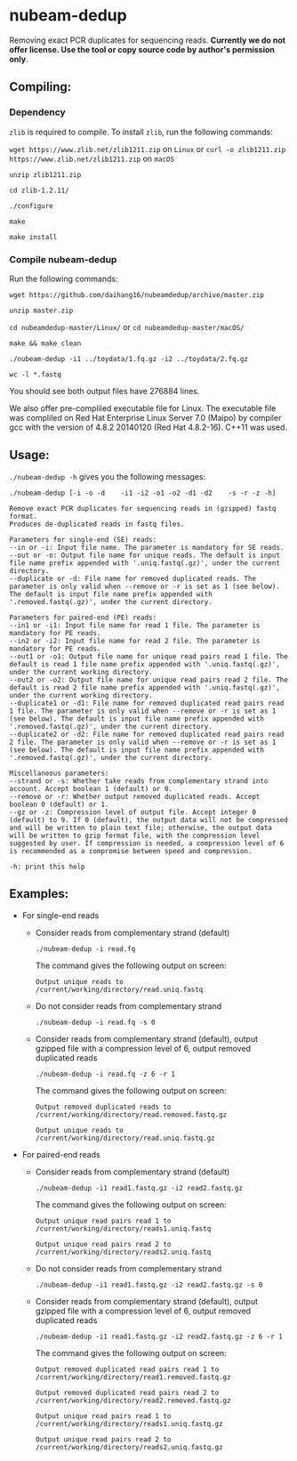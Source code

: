# nubeam-dedup
Removing exact PCR duplicates for sequencing reads. **Currently we do not offer license. Use the tool or copy source code by author's permission only**.
## Compiling:
### Dependency
`zlib` is required to compile. To install `zlib`, run the following commands:

`wget https://www.zlib.net/zlib1211.zip` on `Linux` or 
`curl -o zlib1211.zip https://www.zlib.net/zlib1211.zip` on `macOS`

`unzip zlib1211.zip`

`cd zlib-1.2.11/`

`./configure`

`make`

`make install`
### Compile nubeam-dedup
Run the following commands:

`wget https://github.com/daihang16/nubeamdedup/archive/master.zip`

`unzip master.zip`

`cd nubeamdedup-master/Linux/` or `cd nubeamdedup-master/macOS/`

`make && make clean`

`./nubeam-dedup -i1 ../toydata/1.fq.gz -i2 ../toydata/2.fq.gz`

`wc -l *.fastq`

You should see both output files have 276884 lines.

We also offer pre-compliled executable file for Linux. The executable file was compliled on Red Hat Enterprise Linux Server 7.0 (Maipo) by compiler gcc with the version of 4.8.2 20140120 (Red Hat 4.8.2-16). C++11 was used.

## Usage:
`./nubeam-dedup -h` gives you the following messages:
```
./nubeam-dedup [-i -o -d    -i1 -i2 -o1 -o2 -d1 -d2    -s -r -z -h]

Remove exact PCR duplicates for sequencing reads in (gzipped) fastq format.
Produces de-duplicated reads in fastq files.

Parameters for single-end (SE) reads:
--in or -i: Input file name. The parameter is mandatory for SE reads.
--out or -o: Output file name for unique reads. The default is input file name prefix appended with '.uniq.fastq(.gz)', under the current directory.
--duplicate or -d: File name for removed duplicated reads. The parameter is only valid when --remove or -r is set as 1 (see below). The default is input file name prefix appended with '.removed.fastq(.gz)', under the current directory.

Parameters for paired-end (PE) reads:
--in1 or -i1: Input file name for read 1 file. The parameter is mandatory for PE reads.
--in2 or -i2: Input file name for read 2 file. The parameter is mandatory for PE reads.
--out1 or -o1: Output file name for unique read pairs read 1 file. The default is read 1 file name prefix appended with '.uniq.fastq(.gz)', under the current working directory.
--out2 or -o2: Output file name for unique read pairs read 2 file. The default is read 2 file name prefix appended with '.uniq.fastq(.gz)', under the current working directory.
--duplicate1 or -d1: File name for removed duplicated read pairs read 1 file. The parameter is only valid when --remove or -r is set as 1 (see below). The default is input file name prefix appended with '.removed.fastq(.gz)', under the current directory.
--duplicate2 or -d2: File name for removed duplicated read pairs read 2 file. The parameter is only valid when --remove or -r is set as 1 (see below). The default is input file name prefix appended with '.removed.fastq(.gz)', under the current directory.

Miscellaneous parameters:
--strand or -s: Whether take reads from complementary strand into account. Accept boolean 1 (default) or 0.
--remove or -r: Whether output removed duplicated reads. Accept boolean 0 (default) or 1.
--gz or -z: Compression level of output file. Accept integer 0 (default) to 9. If 0 (default), the output data will not be compressed and will be written to plain text file; otherwise, the output data will be written to gzip format file, with the compression level suggested by user. If compression is needed, a compression level of 6 is recommended as a compromise between speed and compression.

-h: print this help
```
## Examples:
- For single-end reads
  - Consider reads from complementary strand (default)
  
    `./nubeam-dedup -i read.fq`
    
    The command gives the following output on screen:
    
    `Output unique reads to /current/working/directory/read.uniq.fastq`
  - Do not consider reads from complementary strand
    
    `./nubeam-dedup -i read.fq -s 0`
  - Consider reads from complementary strand (default), output gzipped file with a compression level of 6, output removed duplicated reads 
  
    `./nubeam-dedup -i read.fq -z 6 -r 1`
    
    The command gives the following output on screen:
    
    `Output removed duplicated reads to /current/working/directory/read.removed.fastq.gz`
    
    `Output unique reads to /current/working/directory/read.uniq.fastq.gz`

- For paired-end reads
  - Consider reads from complementary strand (default)
  
    `./nubeam-dedup -i1 read1.fastq.gz -i2 read2.fastq.gz`
    
    The command gives the following output on screen:
    
    `Output unique read pairs read 1 to /current/working/directory/reads1.uniq.fastq`
    
    `Output unique read pairs read 2 to /current/working/directory/reads2.uniq.fastq`
  - Do not consider reads from complementary strand
  
    `./nubeam-dedup -i1 read1.fastq.gz -i2 read2.fastq.gz -s 0`
  - Consider reads from complementary strand (default), output gzipped file with a compression level of 6, output removed duplicated reads
  
    `./nubeam-dedup -i1 read1.fastq.gz -i2 read2.fastq.gz -z 6 -r 1`
    
    The command gives the following output on screen:
    
    `Output removed duplicated read pairs read 1 to /current/working/directory/read1.removed.fastq.gz`
    
    `Output removed duplicated read pairs read 2 to /current/working/directory/read2.removed.fastq.gz`
    
    `Output unique read pairs read 1 to /current/working/directory/reads1.uniq.fastq.gz`
    
    `Output unique read pairs read 2 to /current/working/directory/reads2.uniq.fastq.gz`
